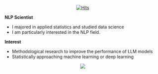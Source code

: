 <div align=center>
  
[![Hits](https://hits.seeyoufarm.com/api/count/incr/badge.svg?url=https%3A%2F%2Fgithub.com%2Fknlpscience&count_bg=%2379C83D&title_bg=%23555555&icon=&icon_color=%23E7E7E7&title=hits&edge_flat=false)](https://hits.seeyoufarm.com)

</div>

**NLP Scientist**
- I majored in applied statistics and studied data science
- I am particularly interested in the NLP field.

**Interest**
- Methodological research to improve the performance of LLM models
- Statistically approaching machine learning or deep learning




<div align=center>

<a href="https://gorgeous-houseboat-305.notion.site/NLP-7634c465ad0646b096c98d6d7dba4fe5?pvs=4" target="_blank"><img src="https://img.shields.io/badge/Notion-white?style=plastic&logo=notion&logoColor=000000"/></a>
	
</div>

